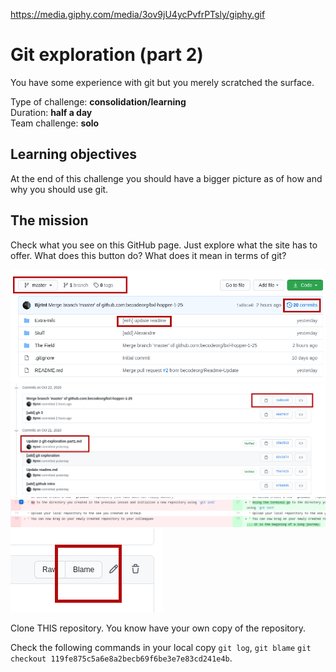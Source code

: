 https://media.giphy.com/media/3ov9jU4ycPvfrPTsly/giphy.gif

# Git exploration (part 2)

You have some experience with git but you merely scratched the surface. 

Type of challenge: **consolidation/learning**  
Duration: **half a day**  
Team challenge: **solo**

## Learning objectives
At the end of this challenge you should have a bigger picture as of how and why you should use git.

## The mission
Check what you see on this GitHub page. Just explore what the site has to offer. What does this button do? What does it mean in terms of git?

![GitHub 1](assets/gh1.png)
![GitHub 2](assets/gh2.png)
![GitHub 3](assets/gh3.png)
![GitHub 4](assets/gh4.png)

Clone THIS repository. You know have your own copy of the repository.

Check the following commands in your local copy `git log`, `git blame` `git checkout 119fe875c5a6e8a2becb69f6be3e7e83cd241e4b`.


